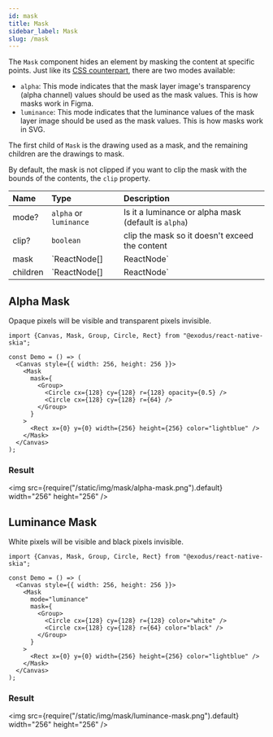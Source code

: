 ```yaml
---
id: mask
title: Mask
sidebar_label: Mask
slug: /mask
---
```


The `Mask` component hides an element by masking the content at specific points.
Just like its [CSS counterpart](https://developer.mozilla.org/en-US/docs/Web/CSS/mask), there are two modes available:
* `alpha`: This mode indicates that the mask layer image's transparency (alpha channel) values should be used as the mask values. This is how masks work in Figma.
* `luminance`: This mode indicates that the luminance values of the mask layer image should be used as the mask values. This is how masks work in SVG.

The first child of `Mask` is the drawing used as a mask, and the remaining children are the drawings to mask.

By default, the mask is not clipped if you want to clip the mask with the bounds of the contents, the `clip` property. 

| Name      | Type                      | Description                                                   |
|:----------|:--------------------------|:--------------------------------------------------------------|
| mode?     | `alpha` or `luminance`    | Is it a luminance or alpha mask (default is `alpha`)          |
| clip?     | `boolean`                 | clip the mask so it doesn't exceed the content                |
| mask      | `ReactNode[] | ReactNode` | Mask definition                                               | 
| children  | `ReactNode[] | ReactNode` | Content to mask                                               |

## Alpha Mask

Opaque pixels will be visible and transparent pixels invisible.

```tsx twoslash
import {Canvas, Mask, Group, Circle, Rect} from "@exodus/react-native-skia";

const Demo = () => (
  <Canvas style={{ width: 256, height: 256 }}>
    <Mask
      mask={
        <Group>
          <Circle cx={128} cy={128} r={128} opacity={0.5} />
          <Circle cx={128} cy={128} r={64} />
        </Group>
      }
    >
      <Rect x={0} y={0} width={256} height={256} color="lightblue" />
    </Mask>
  </Canvas>
);
```

### Result

<img src={require("/static/img/mask/alpha-mask.png").default} width="256" height="256" />

## Luminance Mask

White pixels will be visible and black pixels invisible.

```tsx twoslash
import {Canvas, Mask, Group, Circle, Rect} from "@exodus/react-native-skia";

const Demo = () => (
  <Canvas style={{ width: 256, height: 256 }}>
    <Mask
      mode="luminance"
      mask={
        <Group>
          <Circle cx={128} cy={128} r={128} color="white" />
          <Circle cx={128} cy={128} r={64} color="black" />
        </Group>
      }
    >
      <Rect x={0} y={0} width={256} height={256} color="lightblue" />
    </Mask>
  </Canvas>
);
```

### Result

<img src={require("/static/img/mask/luminance-mask.png").default} width="256" height="256" />
